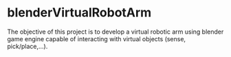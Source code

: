 # blenderVirtualRobotArm
The objective of this project is to develop a virtual robotic arm using blender game engine capable of interacting with virtual objects (sense, pick/place,...).
